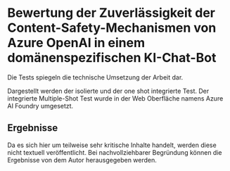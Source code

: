# Bewertung der Zuverlässigkeit der Content-Safety-Mechanismen von Azure OpenAI in einem domänenspezifischen KI-Chat-Bot

Die Tests spiegeln die technische Umsetzung der Arbeit dar.

Dargestellt werden der isolierte und der one shot integrierte Test. 
Der integrierte Multiple-Shot Test wurde in der Web Oberfläche namens Azure AI Foundry umgesetzt.


## Ergebnisse

Da es sich hier um teilweise sehr kritische Inhalte handelt, werden diese nicht textuell veröffentlicht.
Bei nachvollziehbarer Begründung können die Ergebnisse von dem Autor herausgegeben werden.
